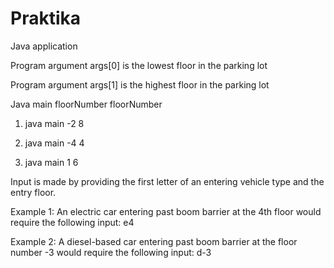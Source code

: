 # Praktika

Java application

Program argument args[0] is the lowest floor in the parking lot

Program argument args[1] is the highest floor in the parking lot

Java main floorNumber floorNumber

1) java main -2 8

2) java main -4 4

3) java main 1 6

Input is made by providing the first letter of an entering vehicle type and the entry floor.

Example 1: An electric car entering past boom barrier at the 4th floor would require the following input:
e4

Example 2: A diesel-based car entering past boom barrier at the floor number -3 would require the following input:
d-3
